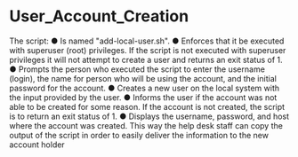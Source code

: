 # User_Account_Creation

The script:
  ● Is named "add-local-user.sh".
  ● Enforces that it be executed with superuser (root) privileges. If the script is not executed with
superuser privileges it will not attempt to create a user and returns an exit status of 1.
  ● Prompts the person who executed the script to enter the username (login), the name for
person who will be using the account, and the initial password for the account.
  ● Creates a new user on the local system with the input provided by the user.
  ● Informs the user if the account was not able to be created for some reason. If the account is
not created, the script is to return an exit status of 1.
  ● Displays the username, password, and host where the account was created. This way the
help desk staff can copy the output of the script in order to easily deliver the information to
the new account holder
